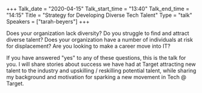 +++
Talk_date = "2020-04-15"
Talk_start_time = "13:40"
Talk_end_time = "14:15"
Title = "Strategy for Developing Diverse Tech Talent"
Type = "talk"
Speakers = ["tarah-beyers"]
+++

Does your organization lack diversity? Do you struggle to find and attract diverse talent? Does your organization have a number of individuals at risk for displacement? Are you looking to make a career move into IT?

If you have answered "yes" to any of these questions, this is the talk for you. I will share stories about success we have had at Target attracting new talent to the industry and upskilling / reskilling potential talent, while sharing my background and motivation for sparking a new movement in Tech @ Target.
